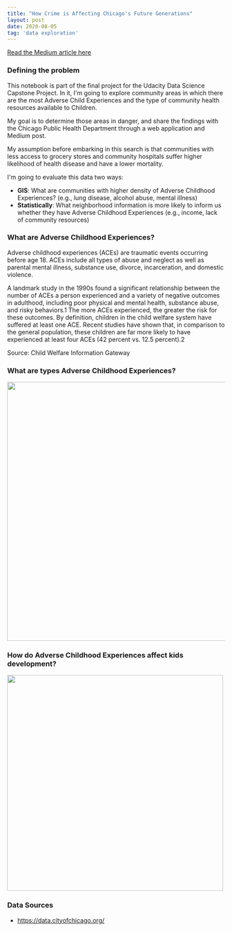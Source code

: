 ```yaml
---
title: "How Crime is Affecting Chicago's Future Generations"
layout: post
date: 2020-08-05
tag: 'data exploration'
---
```

[Read the Medium article here](https://medium.com/@andrescrucetta/how-crime-is-affecting-chicagos-future-generations-2cd48355ed14)

### Defining the problem
This notebook is part of the final project for the Udacity Data Science Capstone Project. In it, I'm going to explore community areas in which there are the most Adverse Child Experiences and the type of community health resources available to Children.

My goal is to determine those areas in danger, and share the findings with the Chicago Public Health Department through a web application and Medium post.

My assumption before embarking in this search is that communities with less access to grocery stores and community hospitals suffer higher likelihood of health disease and have a lower mortality.

I'm going to evaluate this data two ways:
*   **GIS**: What are communities with higher density of Adverse Childhood Experiences? (e.g., lung disease, alcohol abuse, mental illness)
*   **Statistically**: What neighborhood information is more likely to inform us whether they have Adverse Childhood Experiences (e.g., income, lack of community resources)

### What are Adverse Childhood Experiences?

Adverse childhood experiences (ACEs) are traumatic events occurring before age 18. ACEs include all types of abuse and neglect as well as parental mental illness, substance use, divorce, incarceration, and domestic violence.

A landmark study in the 1990s found a significant relationship between the number of ACEs a person experienced and a variety of negative outcomes in adulthood, including poor physical and mental health, substance abuse, and risky behaviors.1 The more ACEs experienced, the greater the risk for these outcomes. By definition, children in the child welfare system have suffered at least one ACE. Recent studies have shown that, in comparison to the general population, these children are far more likely to have experienced at least four ACEs (42 percent vs. 12.5 percent).2

Source: Child Welfare Information Gateway

### What are types Adverse Childhood Experiences?
<div>
<img src="https://www.npr.org/assets/img/2015/02/20/aces-1_custom.jpg" width="600"/>
</div>

### How do Adverse Childhood Experiences affect kids development?
<div>
<img src="https://socialworksynergy.files.wordpress.com/2013/12/ace-pyramid-cdc.gif?w=369&zoom=2" width="500"/>
</div>

### Data Sources
*   https://data.cityofchicago.org/
